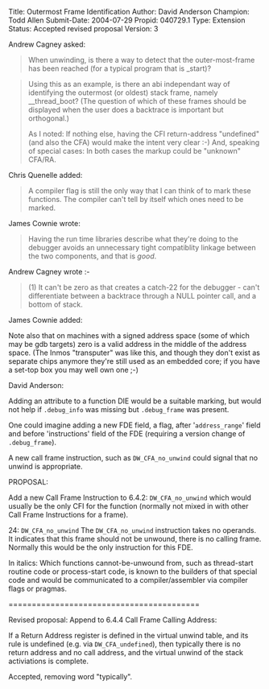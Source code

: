 Title:       Outermost Frame Identification
Author:      David Anderson
Champion:    Todd Allen
Submit-Date: 2004-07-29
Propid:      040729.1
Type:        Extension
Status:      Accepted revised proposal
Version:     3

Andrew Cagney asked:
> When unwinding, is there a way to detect that the outer-most-frame has
> been reached (for a typical program that is _start)?

> Using this as an example, is there an abi independant way of identifying
> the outermost (or oldest) stack frame, namely __thread_boot?  (The
> question of which of these frames should be displayed when the user does 
> a backtrace is important but orthogonal.)
> 
> As I noted: If nothing else, having the CFI return-address "undefined"
> (and also the CFA) would make the intent very clear :-)
And, speaking of special cases:
>In both cases the markup could be "unknown" CFA/RA.

 Chris Quenelle  added:
>A compiler flag is still the only way that I can think of
>to mark these functions.  The compiler can't tell by itself
>which ones need to be marked.

James Cownie  wrote:

>Having the run time libraries describe what they're doing to the
>debugger avoids an unnecessary tight compatiblity linkage between the
>two components, and that is _good_.

Andrew Cagney wrote :-
> (1) It can't be zero as that creates a catch-22 for the debugger - can't
> differentiate between a backtrace through a NULL pointer call, and a
> bottom of stack.

James Cownie added:

Note also that on machines with a signed address space (some of which
may be gdb targets) zero is a valid address in the middle of the address
space. (The Inmos "transputer" was like this, and though they don't exist
as separate chips anymore they're still used as an embedded core; if you
have a set-top box you may well own one ;-)

David Anderson:

Adding an attribute to a function DIE would be a suitable marking,
but would not help if `.debug_info` was missing but `.debug_frame`
was present.

One could imagine adding a new FDE field, a flag,
after '`address_range`' field and before 'instructions' field of the FDE
(requiring a version change of `.debug_frame`).

A new call frame instruction, such as
`DW_CFA_no_unwind`
could signal that no unwind is appropriate.


PROPOSAL:

Add a new Call Frame Instruction to 6.4.2:
    `DW_CFA_no_unwind`
which would usually be the only CFI for the function (normally
not mixed in with other Call Frame Instructions for a frame).

24: `DW_CFA_no_unwind`
The `DW_CFA_no_unwind` instruction takes no operands. It indicates
that this frame should not be unwound, there is no calling frame.
Normally this would be the only instruction for this FDE.

In italics:
Which functions cannot-be-unwound from, such as thread-start
routine code or process-start code, is known to the
builders of that special code and would be communicated to a compiler/assembler
via compiler flags or pragmas.


=========================================

Revised proposal:
Append to 6.4.4 Call Frame Calling Address:

   If a Return Address register is defined in the virtual unwind table, and
   its rule is undefined (e.g. via `DW_CFA_undefined`), then typically there is
   no return address and no call address, and the virtual unwind of the stack
   activiations is complete.

Accepted, removing word "typically".
